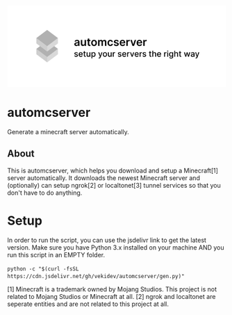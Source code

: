 ![banner.png](https://raw.githubusercontent.com/vekidev/automcserver/master/banner.png)

# automcserver
Generate a minecraft server automatically.

## About

This is automcserver, which helps you download and setup a Minecraft[1] server automatically. It downloads the newest Minecraft server and (optionally) can setup ngrok[2] or localtonet[3] tunnel services so that you don't have to do anything.

# Setup

In order to run the script, you can use the jsdelivr link to get the latest version. Make sure you have Python 3.x installed on your machine AND you run this script in an EMPTY folder.

`
python -c "$(curl -fsSL https://cdn.jsdelivr.net/gh/vekidev/automcserver/gen.py)"
`

[1] Minecraft is a trademark owned by Mojang Studios. This project is not related to Mojang Studios or Minecraft at all.
[2] ngrok and localtonet are seperate entities and are not related to this project at all.
